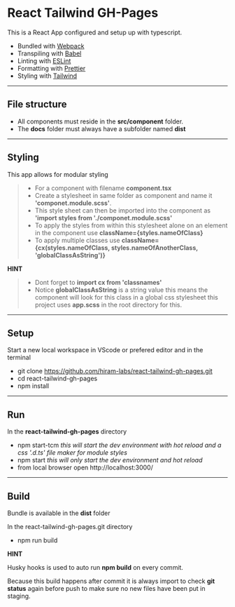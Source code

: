 # React Tailwind GH-Pages

This is a React App configured and setup up with typescript.

- Bundled with [Webpack](https://webpack.js.org)
- Transpiling with [Babel](https://babeljs.io/)
- Linting with [ESLint](https://eslint.org/)
- Formatting with [Prettier](https://prettier.io/)
- Styling with [Tailwind](https://tailwindcss.com)

---

## File structure

- All components must reside in the **src/component** folder.
- The **docs** folder must always have a subfolder named **dist**

---

## Styling

This app allows for modular styling

> - For a component with filename **component.tsx**
> - Create a stylesheet in same folder as component and name it **'componet.module.scss'**.
> - This style sheet can then be imported into the component as **'import styles from './componet.module.scss'**
> - To apply the styles from within this stylesheet alone on an element in the component use **className={styles.nameOfClass}**
> - To apply multiple classes use **className={cx(styles.nameOfClass, styles.nameOfAnotherClass, 'globalClassAsString')}**

**HINT**

> - Dont forget to **import cx from 'classnames'**
> - Notice **globalClassAsString** is a string value this means the component will look for this class in a global css stylesheet this project uses **app.scss** in the root directory for this.

---

## Setup

Start a new local workspace in VScode or prefered editor and in the terminal

- git clone https://github.com/hiram-labs/react-tailwind-gh-pages.git
- cd react-tailwind-gh-pages
- npm install

---

## Run

In the **react-tailwind-gh-pages** directory

- npm start-tcm _this will start the dev environment with hot reload and a css '.d.ts' file maker for module styles_
- npm start _this will only start the dev environment and hot reload_
- from local browser open http://localhost:3000/

---

## Build

Bundle is available in the **dist** folder

In the react-tailwind-gh-pages.git directory

- npm run build

**HINT**

Husky hooks is used to auto run **npm build** on every commit.

Because this build happens after commit it is always import to check **git status** again before push to make sure no new files have been put in staging.
